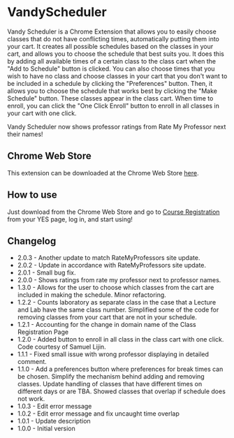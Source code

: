 # VandyScheduler
Vandy Scheduler is a Chrome Extension that allows you to easily choose classes that do not have conflicting times, automatically putting them into your cart. It creates all possible schedules based on the classes in your cart, and allows you to choose the schedule that best suits you. It does this by adding all available times of a certain class to the class cart when the "Add to Schedule" button is clicked. You can also choose times that you wish to have no class and choose classes in your cart that you don't want to be included in a schedule by clicking the "Preferences" button. Then, it allows you to choose the schedule that works best by clicking the "Make Schedule" button. These classes appear in the class cart. When time to enroll, you can click the "One Click Enroll" button to enroll in all classes in your cart with one click.

Vandy Scheduler now shows professor ratings from Rate My Professor next their names!
## Chrome Web Store
This extension can be downloaded at the Chrome Web Store [here](https://chrome.google.com/webstore/detail/vandy-scheduler/ofkamcklfkpakjddlappmemldnnapina?brand=CHBD&gclid=EAIaIQobChMI46ehtYrS1wIVirbACh19XA8iEAAYASABEgLat_D_BwE&gclsrc=aw.ds&dclid=CP6toraK0tcCFcVnAQodcRQNGA).
## How to use
Just download from the Chrome Web Store and go to [Course Registration](https://acad.app.vanderbilt.edu/more/SearchClasses.action#) from your YES page, log in, and start using!
## Changelog
- 2.0.3 - Another update to match RateMyProfessors site update.
- 2.0.2 - Update in accordance with RateMyProfessors site update.
- 2.0.1 - Small bug fix.
- 2.0.0 - Shows ratings from rate my professor next to professor names.
- 1.3.0 - Allows for the user to choose which classes from the cart are included in making the schedule. Minor refactoring.
- 1.2.2 - Counts laboratory as separate class in the case that a Lecture and Lab have the same class number. Simplified some of the code for removing classes from your cart that are not in your schedule.
- 1.2.1 - Accounting for the change in domain name of the Class Registration Page
- 1.2.0 - Added button to enroll in all class in the class cart with one click. Code courtesy of Samuel Lijin.
- 1.1.1 - Fixed small issue with wrong professor displaying in detailed comment.
- 1.1.0 - Add a preferences button where preferences for break times can be chosen. Simplify the mechanism behind adding and removing classes. Update handling of classes that have different times on different days or are TBA. Showed classes that overlap if schedule does not work.
- 1.0.3 - Edit error message
- 1.0.2 - Edit error message and fix uncaught time overlap
- 1.0.1 - Update description
- 1.0.0 - Initial version
